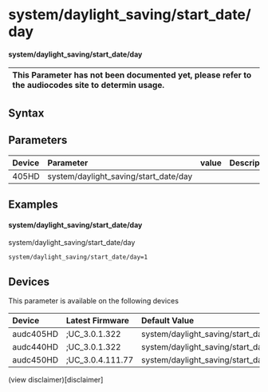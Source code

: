 ﻿---
description: system/daylight_saving/start_date/day
search: false
---

# system/daylight_saving/start_date/day

#### system/daylight_saving/start_date/day


| This Parameter has not been documented yet, please refer to the audiocodes site to determin usage.  | 
| :--- |

## Syntax

## Parameters
|Device|Parameter|value|Description|
|:---|:---|:---|:---|
| 405HD | system/daylight_saving/start_date/day |  |  |

## Examples
#### system/daylight_saving/start_date/day

system/daylight_saving/start_date/day

```
system/daylight_saving/start_date/day=1
```

## Devices
This parameter is available on the following devices

| Device | Latest Firmware | Default Value |
|:---|:---|:---|
| audc405HD | ;UC_3.0.1.322 | system/daylight_saving/start_date/day=1 
| audc440HD | ;UC_3.0.1.322 | system/daylight_saving/start_date/day=1 
| audc450HD | ;UC_3.0.4.111.77 | system/daylight_saving/start_date/day=1 

(view disclaimer)[disclaimer]
